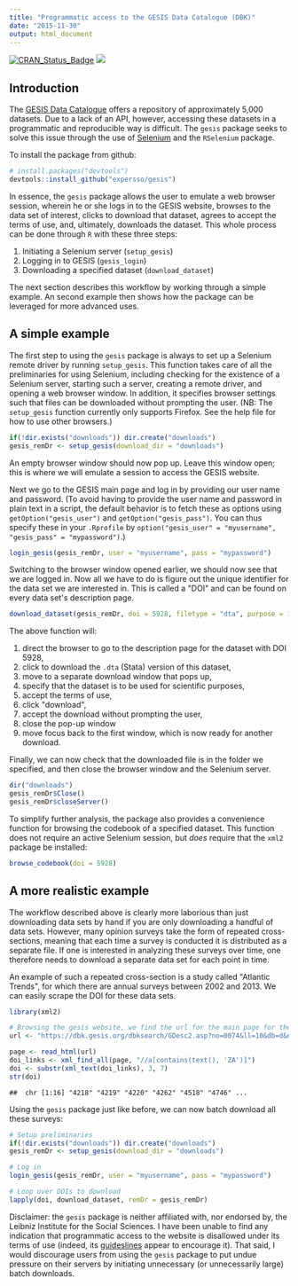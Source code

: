 ```yaml
---
title: "Programmatic access to the GESIS Data Catalogue (DBK)"
date: "2015-11-30"
output: html_document
---
```


[![CRAN_Status_Badge](http://www.r-pkg.org/badges/version/gesis)](http://cran.r-project.org/package=gesis)
[![](http://cranlogs.r-pkg.org/badges/grand-total/gesis)](http://cran.r-project.org/web/packages/gesis)

## Introduction
The [GESIS Data Catalogue](https://dbk.gesis.org/) offers a repository of 
approximately 5,000 datasets. Due to a lack of an API, however, accessing these
datasets in a programmatic and reproducible way is difficult. The `gesis`
package seeks to solve this issue through the use of
[Selenium](http://www.seleniumhq.org/) and the `RSelenium` package. 

To install the package from github:


```r
# install.packages("devtools")
devtools::install_github("expersso/gesis")
```

In essence, the `gesis` package allows the user to emulate a web browser
session, wherein he or she logs in to the GESIS website, browses to the data set
of interest, clicks to download that dataset, agrees to accept the terms of use,
and, ultimately, downloads the dataset. This whole process can be done through
`R` with these three steps:

1. Initiating a Selenium server (`setup_gesis`)
1. Logging in to GESIS (`gesis_login`)
1. Downloading a specified dataset (`download_dataset`)

The next section describes this workflow by working through a simple example. An
second example then shows how the package can be leveraged for more advanced
uses.

## A simple example

The first step to using the `gesis` package is always to set up a Selenium 
remote driver by running `setup_gesis`. This function takes care of all the 
preliminaries for using Selenium, including checking for the existence of a 
Selenium server, starting such a server, creating a remote driver, and opening a
web browser window. In addition, it specifies browser settings such that files 
can be downloaded without prompting the user. (NB: The `setup_gesis` function
currently only supports Firefox. See the help file for how to use other
browsers.)


```r
if(!dir.exists("downloads")) dir.create("downloads")
gesis_remDr <- setup_gesis(download_dir = "downloads")
```

An empty browser window should now pop up. Leave this window open; this is where
we will emulate a session to access the GESIS website.

Next we go to the GESIS main page and log in by providing our user name and 
password. (To avoid having to provide the user name and password in plain text 
in a script, the default behavior is to fetch these as options using 
`getOption("gesis_user")` and `getOption("gesis_pass")`. You can thus specify 
these in your `.Rprofile` by `option("gesis_user" = "myusername", "gesis_pass" =
"mypassword")`.)


```r
login_gesis(gesis_remDr, user = "myusername", pass = "mypassword")
```

Switching to the browser window opened earlier, we should now see that we are
logged in. Now all we have to do is figure out the unique identifier for the
data set we are interested in. This is called a "DOI" and can be found on every
data set's description page.


```r
download_dataset(gesis_remDr, doi = 5928, filetype = "dta", purpose = 1)
```

The above function will:

1. direct the browser to go to the description page for the dataset with DOI 5928,
1. click to download the `.dta` (Stata) version of this dataset,
1. move to a separate download window that pops up,
1. specify that the dataset is to be used for scientific purposes,
1. accept the terms of use,
1. click "download",
1. accept the download without prompting the user,
1. close the pop-up window
1. move focus back to the first window, which is now ready for another download.

Finally, we can now check that the downloaded file is in the folder we
specified, and then close the browser window and the Selenium server.


```r
dir("downloads")
gesis_remDr$Close()
gesis_remDr$closeServer()
```

To simplify further analysis, the package also provides a convenience function 
for browsing the codebook of a specified dataset. This function does not require
an active Selenium session, but *does* require that the `xml2` package be
installed:


```r
browse_codebook(doi = 5928)
```

## A more realistic example

The workflow described above is clearly more laborious than just downloading
data sets by hand if you are only downloading a handful of data sets. However,
many opinion surveys take the form of repeated cross-sections, meaning that each
time a survey is conducted it is distributed as a separate file. If one is
interested in analyzing these surveys over time, one therefore needs to download
a separate data set for each point in time.

An example of such a repeated cross-section is a study called "Atlantic Trends",
for which there are annual surveys between 2002 and 2013. We can easily scrape
the DOI for these data sets.


```r
library(xml2)

# Browsing the gesis website, we find the url for the main page for these studies
url <- "https://dbk.gesis.org/dbksearch/GDesc2.asp?no=0074&ll=10&db=d&notabs=1"

page <- read_html(url)
doi_links <- xml_find_all(page, "//a[contains(text(), 'ZA')]")
doi <- substr(xml_text(doi_links), 3, 7)
str(doi)
```

```
##  chr [1:16] "4218" "4219" "4220" "4262" "4518" "4746" ...
```

Using the `gesis` package just like before, we can now batch download all these
surveys:


```r
# Setup preliminaries
if(!dir.exists("downloads")) dir.create("downloads")
gesis_remDr <- setup_gesis(download_dir = "downloads")

# Log in 
login_gesis(gesis_remDr, user = "myusername", pass = "mypassword")

# Loop over DOIs to download
lapply(doi, download_dataset, remDr = gesis_remDr)
```

Disclaimer: the `gesis` package is neither affiliated with, nor endorsed by, the
Leibniz Institute for the Social Sciences. I have been unable to find any 
indication that programmatic access to the website is disallowed under its terms
of use (indeed, its 
[guideslines](https://dbk.gesis.org/dbksearch/guidelines.asp) appear to 
encourage it). That said, I would discourage users from using the `gesis`
package to put undue pressure on their servers by initiating unnecessary (or
unnecessarily large) batch downloads.
